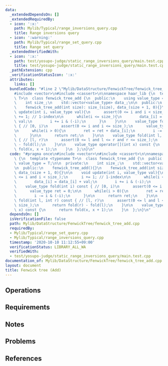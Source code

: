 ```yaml
---
data:
  _extendedDependsOn: []
  _extendedRequiredBy:
  - icon: ':x:'
    path: Mylib/Typical/range_inversions_query.cpp
    title: Range inversions query
  - icon: ':warning:'
    path: Mylib/Typical/range_set_query.cpp
    title: Range set query
  _extendedVerifiedWith:
  - icon: ':x:'
    path: test/yosupo-judge/static_range_inversions_query/main.test.cpp
    title: test/yosupo-judge/static_range_inversions_query/main.test.cpp
  _pathExtension: cpp
  _verificationStatusIcon: ':x:'
  attributes:
    links: []
  bundledCode: "#line 2 \"Mylib/DataStructure/FenwickTree/fenwick_tree_add.cpp\"\n\
    #include <vector>\n#include <cassert>\n\nnamespace haar_lib {\n  template <typename\
    \ T>\n  class fenwick_tree_add {\n  public:\n    using value_type = T;\n\n  private:\n\
    \    int size_;\n    std::vector<value_type> data_;\n\n  public:\n    fenwick_tree_add(){}\n\
    \    fenwick_tree_add(int size): size_(size), data_(size + 1, 0){}\n\n    void\
    \ update(int i, value_type val){\n      assert(0 <= i and i < size_);\n      i\
    \ += 1; // 1-index\n\n      while(i <= size_){\n        data_[i] = data_[i] +\
    \ val;\n        i += i & (-i);\n      }\n    }\n\n    value_type fold(int i) const\
    \ { // [0, i)\n      assert(0 <= i and i <= size_);\n      value_type ret = 0;\n\
    \n      while(i > 0){\n        ret = ret + data_[i];\n        i -= i & (-i);\n\
    \      }\n\n      return ret;\n    }\n\n    value_type fold(int l, int r) const\
    \ { // [l, r)\n      assert(0 <= l and l <= r and r <= size_);\n      return fold(r)\
    \ - fold(l);\n    }\n\n    value_type operator[](int x) const {\n      return\
    \ fold(x, x + 1);\n    }\n  };\n}\n"
  code: "#pragma once\n#include <vector>\n#include <cassert>\n\nnamespace haar_lib\
    \ {\n  template <typename T>\n  class fenwick_tree_add {\n  public:\n    using\
    \ value_type = T;\n\n  private:\n    int size_;\n    std::vector<value_type> data_;\n\
    \n  public:\n    fenwick_tree_add(){}\n    fenwick_tree_add(int size): size_(size),\
    \ data_(size + 1, 0){}\n\n    void update(int i, value_type val){\n      assert(0\
    \ <= i and i < size_);\n      i += 1; // 1-index\n\n      while(i <= size_){\n\
    \        data_[i] = data_[i] + val;\n        i += i & (-i);\n      }\n    }\n\n\
    \    value_type fold(int i) const { // [0, i)\n      assert(0 <= i and i <= size_);\n\
    \      value_type ret = 0;\n\n      while(i > 0){\n        ret = ret + data_[i];\n\
    \        i -= i & (-i);\n      }\n\n      return ret;\n    }\n\n    value_type\
    \ fold(int l, int r) const { // [l, r)\n      assert(0 <= l and l <= r and r <=\
    \ size_);\n      return fold(r) - fold(l);\n    }\n\n    value_type operator[](int\
    \ x) const {\n      return fold(x, x + 1);\n    }\n  };\n}\n"
  dependsOn: []
  isVerificationFile: false
  path: Mylib/DataStructure/FenwickTree/fenwick_tree_add.cpp
  requiredBy:
  - Mylib/Typical/range_set_query.cpp
  - Mylib/Typical/range_inversions_query.cpp
  timestamp: '2020-10-10 11:12:55+09:00'
  verificationStatus: LIBRARY_ALL_WA
  verifiedWith:
  - test/yosupo-judge/static_range_inversions_query/main.test.cpp
documentation_of: Mylib/DataStructure/FenwickTree/fenwick_tree_add.cpp
layout: document
title: Fenwick tree (Add)
---
```


## Operations

## Requirements

## Notes

## Problems

## References
